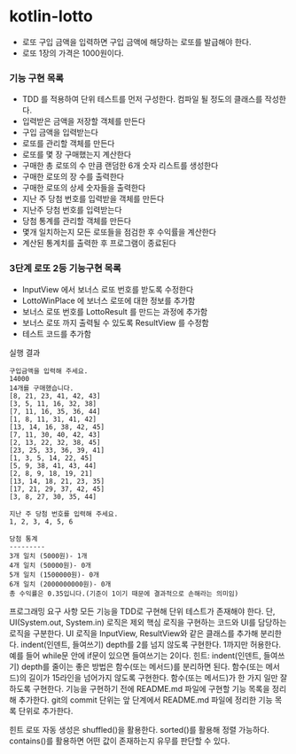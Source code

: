 # kotlin-lotto

- 로또 구입 금액을 입력하면 구입 금액에 해당하는 로또를 발급해야 한다.
- 로또 1장의 가격은 1000원이다.

### 기능 구현 목록
- TDD 를 적용하여 단위 테스트를 먼저 구성한다. 컴파일 될 정도의 클래스를 작성한다.
- 입력받은 금액을 저장할 객체를 만든다
- 구입 금액을 입력받는다 
- 로또를 관리할 객체를 만든다 
- 로또를 몇 장 구매했는지 계산한다
- 구매한 총 로또의 수 만큼 랜덤한 6개 숫자 리스트를 생성한다 
- 구매한 로또의 장 수를 출력한다
- 구매한 로또의 상세 숫자들을 출력한다 
- 지난 주 당첨 번호를 입력받을 객체를 만든다 
- 지난주 당첨 번호를 입력받는다
- 당첨 통계를 관리할 객체를 만든다 
- 몇개 일치하는지 모든 로또들을 점검한 후 수익률을 계산한다 
- 계산된 통계치를 출력한 후 프로그램이 종료된다 

### 3단계 로또 2등 기능구현 목록 
- InputView 에서 보너스 로또 번호를 받도록 수정한다 
- LottoWinPlace 에 보너스 로또에 대한 정보를 추가함 
- 보너스 로또 번호를 LottoResult 를 만드는 과정에 추가함
- 보너스 로또 까지 출력될 수 있도록 ResultView 를 수정함 
- 테스트 코드를 추가함 

실행 결과

```
구입금액을 입력해 주세요.
14000
14개를 구매했습니다.
[8, 21, 23, 41, 42, 43]
[3, 5, 11, 16, 32, 38]
[7, 11, 16, 35, 36, 44]
[1, 8, 11, 31, 41, 42]
[13, 14, 16, 38, 42, 45]
[7, 11, 30, 40, 42, 43]
[2, 13, 22, 32, 38, 45]
[23, 25, 33, 36, 39, 41]
[1, 3, 5, 14, 22, 45]
[5, 9, 38, 41, 43, 44]
[2, 8, 9, 18, 19, 21]
[13, 14, 18, 21, 23, 35]
[17, 21, 29, 37, 42, 45]
[3, 8, 27, 30, 35, 44]

지난 주 당첨 번호를 입력해 주세요.
1, 2, 3, 4, 5, 6

당첨 통계
---------
3개 일치 (5000원)- 1개
4개 일치 (50000원)- 0개
5개 일치 (1500000원)- 0개
6개 일치 (2000000000원)- 0개
총 수익률은 0.35입니다.(기준이 1이기 때문에 결과적으로 손해라는 의미임)
```


프로그래밍 요구 사항
모든 기능을 TDD로 구현해 단위 테스트가 존재해야 한다. 단, UI(System.out, System.in) 로직은 제외
핵심 로직을 구현하는 코드와 UI를 담당하는 로직을 구분한다.
UI 로직을 InputView, ResultView와 같은 클래스를 추가해 분리한다.
indent(인덴트, 들여쓰기) depth를 2를 넘지 않도록 구현한다. 1까지만 허용한다.
예를 들어 while문 안에 if문이 있으면 들여쓰기는 2이다.
힌트: indent(인덴트, 들여쓰기) depth를 줄이는 좋은 방법은 함수(또는 메서드)를 분리하면 된다.
함수(또는 메서드)의 길이가 15라인을 넘어가지 않도록 구현한다.
함수(또는 메서드)가 한 가지 일만 잘 하도록 구현한다.
기능을 구현하기 전에 README.md 파일에 구현할 기능 목록을 정리해 추가한다.
git의 commit 단위는 앞 단계에서 README.md 파일에 정리한 기능 목록 단위로 추가한다.

힌트
로또 자동 생성은 shuffled()을 활용한다.
sorted()를 활용해 정렬 가능하다.
contains()를 활용하면 어떤 값이 존재하는지 유무를 판단할 수 있다.
